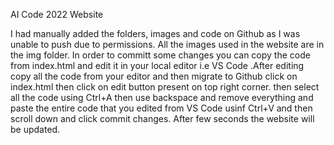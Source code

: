 AI Code 2022 Website

I had manually added the folders, images and code on Github as I was unable to push due to permissions.
All the images  used in the website are in the img folder.
In order to committ some changes you can copy the code from index.html and edit it in your local editor i.e VS Code .After editing copy all the code from your editor and then migrate to Github click on index.html then click on edit button present on top right corner. then select all the code using Ctrl+A then use backspace and remove everything and paste the entire code that you edited from VS Code usinf Ctrl+V and then scroll down and click commit changes.
After few seconds the website will be updated.




